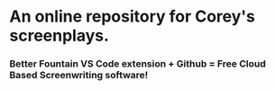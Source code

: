 # An online repository for Corey's screenplays.

### Better Fountain VS Code extension + Github = Free Cloud Based Screenwriting software!
